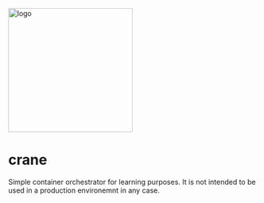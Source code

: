 <img src="https://image.flaticon.com/icons/svg/2824/2824659.svg" width="250" alt="logo"/>

# crane

Simple container orchestrator for learning purposes. It is not intended to be used in a production environemnt in any case.

